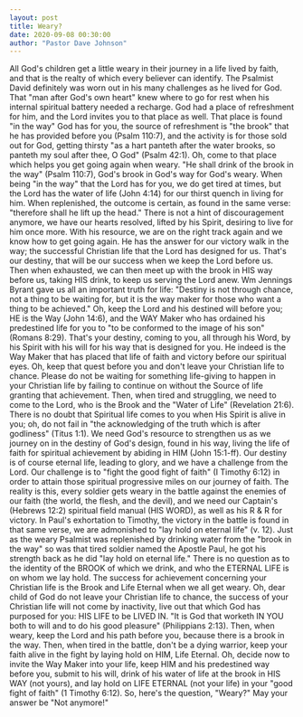 ```yaml
---
layout: post
title: Weary?
date: 2020-09-08 00:30:00
author: "Pastor Dave Johnson"
---
```


All God's children get a little weary in their journey in a life lived by faith, and that is the realty of which every believer can identify. The Psalmist David definitely was worn out in his many challenges as he lived for God. That "man after God's own heart" knew where to go for rest when his internal spiritual battery needed a recharge. God had a place of refreshment for him, and the Lord invites you to that place as well. That place is found "in the way" God has for you, the source of refreshment is "the brook" that he has provided before you (Psalm 110:7), and the activity is for those sold out for God, getting thirsty "as a hart panteth after the water brooks, so panteth my soul after thee, O God" (Psalm 42:1). Oh, come to that place which helps you get going again when weary. "He shall drink of the brook in the way" (Psalm 110:7), God's brook in God's way for God's weary. When being "in the way" that the Lord has for you, we do get tired at times, but the Lord has the water of life (John 4:14) for our thirst quench in living for him. When replenished, the outcome is certain, as found in the same verse: "therefore shall he lift up the head." There is not a hint of discouragement anymore, we have our hearts resolved, lifted by his Spirit, desiring to live for him once more. With his resource, we are on the right track again and we know how to get going again. He has the answer for our victory walk in the way; the successful Christian life that the Lord has designed for us. That's our destiny, that will be our success when we keep the Lord before us. Then when exhausted, we can then meet up with the brook in HIS way before us, taking HIS drink, to keep us serving the Lord anew. Wm Jennings Byrant gave us all an important truth for life: "Destiny is not through chance, not a thing to be waiting for, but it is the way maker for those who want a thing to be achieved." Oh, keep the Lord and his destined will before you; HE is the Way (John 14:6), and the WAY Maker who has ordained his predestined life for you to "to be conformed to the image of his son" (Romans 8:29). That's your destiny, coming to you, all through his Word, by his Spirit with his will for his way that is designed for you. He indeed is the Way Maker that has placed that life of faith and victory before our spiritual eyes. Oh, keep that quest before you and don't leave your Christian life to chance. Please do not be waiting for something life-giving to happen in your Christian life by failing to continue on without the Source of life granting that achievement. Then, when tired and struggling, we need to come to the Lord, who is the Brook and the "Water of Life" (Revelation 21:6). There is no doubt that Spiritual life comes to you when His Spirit is alive in you; oh, do not fail in "the acknowledging of the truth which is after godliness" (Titus 1:1). We need God's resource to strengthen us as we journey on in the destiny of God's design, found in his way, living the life of faith for spiritual achievement by abiding in HIM (John 15:1-ff). Our destiny is of course eternal life, leading to glory, and we have a challenge from the Lord. Our challenge is to "fight the good fight of faith" (I Timothy 6:12) in order to attain those spiritual progressive miles on our journey of faith. The reality is this, every soldier gets weary in the battle against the enemies of our faith (the world, the flesh, and the devil), and we need our Captain's (Hebrews 12:2) spiritual field manual (HIS WORD), as well as his R & R for victory. In Paul's exhortation to Timothy, the victory in the battle is found in that same verse, we are admonished to "lay hold on eternal life" (v. 12). Just as the weary Psalmist was replenished by drinking water from the "brook in the way" so was that tired soldier named the Apostle Paul, he got his strength back as he did "lay hold on eternal life." There is no question as to the identity of the BROOK of which we drink, and who the ETERNAL LIFE is on whom we lay hold. The success for achievement concerning your Christian life is the Brook and Life Eternal when we all get weary. Oh, dear child of God do not leave your Christian life to chance, the success of your Christian life will not come by inactivity, live out that which God has purposed for you: HIS LIFE to be LIVED IN. "It is God that worketh IN YOU both to will and to do his good pleasure" (Philippians 2:13). Then, when weary, keep the Lord and his path before you, because there is a brook in the way. Then, when tired in the battle, don't be a dying warrior, keep your faith alive in the fight by laying hold on HIM, Life Eternal. Oh, decide now to invite the Way Maker into your life, keep HIM and his predestined way before you, submit to his will, drink of his water of life at the brook in HIS WAY (not yours), and lay hold on LIFE ETERNAL (not your life) in your "good fight of faith" (1 Timothy 6:12). So, here's the question, "Weary?" May your answer be "Not anymore!"

